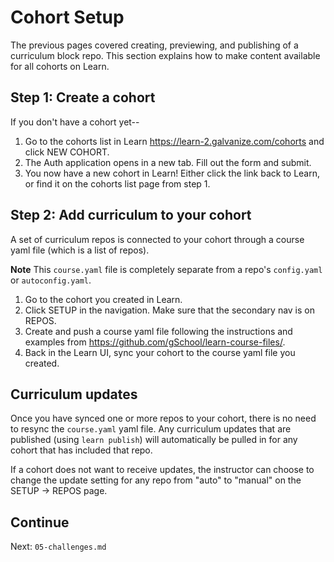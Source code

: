 # Cohort Setup

The previous pages covered creating, previewing, and publishing of a curriculum block repo. This section explains how to make content available for all cohorts on Learn.

## Step 1: Create a cohort

If you don't have a cohort yet--

1. Go to the cohorts list in Learn https://learn-2.galvanize.com/cohorts and click NEW COHORT.
2. The Auth application opens in a new tab. Fill out the form and submit.
3. You now have a new cohort in Learn! Either click the link back to Learn, or find it on the cohorts list page from step 1.

## Step 2: Add curriculum to your cohort

A set of curriculum repos is connected to your cohort through a course yaml file (which is a list of repos).

**Note**
This `course.yaml` file is completely separate from a repo's `config.yaml` or `autoconfig.yaml`.

1. Go to the cohort you created in Learn.
2. Click SETUP in the navigation. Make sure that the secondary nav is on REPOS.
3. Create and push a course yaml file following the instructions and examples from https://github.com/gSchool/learn-course-files/.
4. Back in the Learn UI, sync your cohort to the course yaml file you created.

## Curriculum updates

Once you have synced one or more repos to your cohort, there is no need to resync the `course.yaml` yaml file. Any curriculum updates that are published (using `learn publish`) will automatically be pulled in for any cohort that has included that repo.

If a cohort does not want to receive updates, the instructor can choose to change the update setting for any repo from "auto" to "manual" on the SETUP -> REPOS page.

## Continue

Next: `05-challenges.md`
